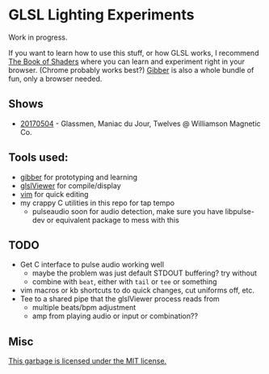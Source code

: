 # GLSL Lighting Experiments

Work in progress.

If you want to learn how to use this stuff, or how GLSL works, I recommend [The Book of Shaders](https://thebookofshaders.com/) where you can learn and experiment right in your browser. (Chrome probably works best?) [Gibber](http://gibber.cc/) is also a whole bundle of fun, only a browser needed.

## Shows

- [20170504](shows/20170504) - Glassmen, Maniac du Jour, Twelves @ Williamson Magnetic Co.

## Tools used:

- [gibber](http://gibber.cc/) for prototyping and learning
- [glslViewer](https://github.com/patriciogonzalezvivo/glslViewer) for compile/display
- [vim](http://www.vim.org/) for quick editing
- my crappy C utilities in this repo for tap tempo
  - pulseaudio soon for audio detection, make sure you have libpulse-dev or equivalent package to mess with this

## TODO

- Get C interface to pulse audio working well
  - maybe the problem was just default STDOUT buffering? try without
  - combine with `beat`, either with `tail` or `tee` or something
- vim macros or kb shortcuts to do quick changes, cut uniforms off, etc.
- Tee to a shared pipe that the glslViewer process reads from
  - multiple beats/bpm adjustment
  - amp from playing audio or input or combination??

## Misc 

[This garbage is licensed under the MIT license.](LICENSE)
